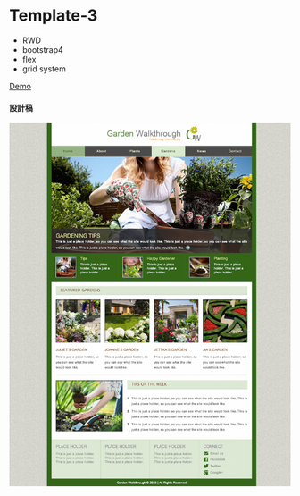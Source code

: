 # Template-3 
- RWD
- bootstrap4
- flex
- grid system



[Demo](https://yachen168.github.io/Template-3/)

#### 設計稿
![image](./Template_3.png)
